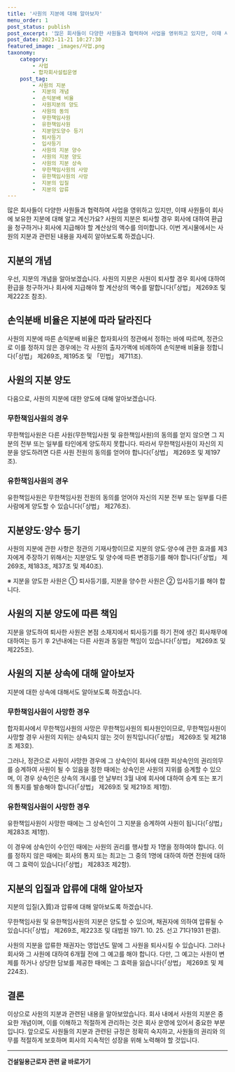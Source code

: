 ```yaml
---
title: '사원의 지분에 대해 알아보자'
menu_order: 1
post_status: publish
post_excerpt: '많은 회사들이 다양한 사원들과 협력하여 사업을 영위하고 있지만, 이때 사원들이 회사에 보유한 지분에 대해 알고 계신가요  사원의 지분은 퇴사할 경우 회사에 대하여 환급을 청구하거나 회사에 지급해야 할 계산상의 액수를 의미합니다. 이번 게시물에서는 사원의 지분과 관련된 내용을 자세히 알아보도록 하겠습니다.'
post_date: 2023-11-21 10:27:30
featured_image: _images/사업.png
taxonomy:
    category:
        - 사업
        - 합자회사설립운영
    post_tag:
        - 사원의 지분
        -  지분의 개념
        -  손익분배 비율
        -  사원지분의 양도
        -  사원의 동의
        -  무한책임사원
        -  유한책임사원
        -  지분양도양수 등기
        -  퇴사등기
        -  입사등기
        -  사원의 지분 양수
        -  사원의 지분 양도
        -  사원의 지분 상속
        -  무한책임사원의 사망
        -  유한책임사원의 사망
        -  지분의 입질
        -  지분의 압류
---
```



많은 회사들이 다양한 사원들과 협력하여 사업을 영위하고 있지만, 이때 사원들이 회사에 보유한 지분에 대해 알고 계신가요? 사원의 지분은 퇴사할 경우 회사에 대하여 환급을 청구하거나 회사에 지급해야 할 계산상의 액수를 의미합니다. 이번 게시물에서는 사원의 지분과 관련된 내용을 자세히 알아보도록 하겠습니다.

## 지분의 개념

우선, 지분의 개념을 알아보겠습니다. 사원의 지분은 사원이 퇴사할 경우 회사에 대하여 환급을 청구하거나 회사에 지급해야 할 계산상의 액수를 말합니다(「상법」 제269조 및 제222조 참조).

## 손익분배 비율은 지분에 따라 달라진다

사원의 지분에 따른 손익분배 비율은 합자회사의 정관에서 정하는 바에 따르며, 정관으로 이를 정하지 않은 경우에는 각 사원의 출자가액에 비례하여 손익분배 비율을 정합니다(「상법」 제269조, 제195조 및 「민법」 제711조).

## 사원의 지분 양도

다음으로, 사원의 지분에 대한 양도에 대해 알아보겠습니다.

### 무한책임사원의 경우

무한책임사원은 다른 사원(무한책임사원 및 유한책임사원)의 동의를 얻지 않으면 그 지분의 전부 또는 일부를 타인에게 양도하지 못합니다. 따라서 무한책임사원이 자신의 지분을 양도하려면 다른 사원 전원의 동의를 얻어야 합니다(「상법」 제269조 및 제197조).

### 유한책임사원의 경우

유한책임사원은 무한책임사원 전원의 동의를 얻어야 자신의 지분 전부 또는 일부를 다른 사람에게 양도할 수 있습니다(「상법」 제276조).

## 지분양도·양수 등기

사원의 지분에 관한 사항은 정관의 기재사항이므로 지분의 양도·양수에 관한 효과를 제3자에게 주장하기 위해서는 지분양도 및 양수에 따른 변경등기를 해야 합니다(「상법」 제269조, 제183조, 제37조 및 제40조).

※ 지분을 양도한 사원은 ① 퇴사등기를, 지분을 양수한 사원은 ② 입사등기를 해야 합니다.

## 사원의 지분 양도에 따른 책임

지분을 양도하여 퇴사한 사원은 본점 소재지에서 퇴사등기를 하기 전에 생긴 회사채무에 대하여는 등기 후 2년내에는 다른 사원과 동일한 책임이 있습니다(「상법」 제269조 및 제225조).

## 사원의 지분 상속에 대해 알아보자

지분에 대한 상속에 대해서도 알아보도록 하겠습니다.

### 무한책임사원이 사망한 경우

합자회사에서 무한책임사원의 사망은 무한책임사원의 퇴사원인이므로, 무한책임사원이 사망할 경우 사원의 지위는 상속되지 않는 것이 원칙입니다(「상법」 제269조 및 제218조 제3호).

그러나, 정관으로 사원이 사망한 경우에 그 상속인이 회사에 대한 피상속인의 권리의무를 승계하여 사원이 될 수 있음을 정한 때에는 상속인은 사원의 지위를 승계할 수 있으며, 이 경우 상속인은 상속의 개시를 안 날부터 3월 내에 회사에 대하여 승계 또는 포기의 통지를 발송해야 합니다(「상법」 제269조 및 제219조 제1항).

### 유한책임사원이 사망한 경우

유한책임사원이 사망한 때에는 그 상속인이 그 지분을 승계하여 사원이 됩니다(「상법」 제283조 제1항).

이 경우에 상속인이 수인인 때에는 사원의 권리를 행사할 자 1명을 정하여야 합니다. 이를 정하지 않은 때에는 회사의 통지 또는 최고는 그 중의 1명에 대하여 하면 전원에 대하여 그 효력이 있습니다(「상법」 제283조 제2항).

## 지분의 입질과 압류에 대해 알아보자

지분의 입질(入質)과 압류에 대해 알아보도록 하겠습니다.

무한책임사원 및 유한책임사원의 지분은 양도할 수 있으며, 채권자에 의하여 압류될 수 있습니다(「상법」 제269조, 제223조 및 대법원 1971. 10. 25. 선고 71다1931 판결).

사원의 지분을 압류한 채권자는 영업년도 말에 그 사원을 퇴사시킬 수 있습니다. 그러나 회사와 그 사원에 대하여 6개월 전에 그 예고를 해야 합니다. 다만, 그 예고는 사원이 변제를 하거나 상당한 담보를 제공한 때에는 그 효력을 잃습니다(「상법」 제269조 및 제224조).

## 결론

이상으로 사원의 지분과 관련된 내용을 알아보았습니다. 회사 내에서 사원의 지분은 중요한 개념이며, 이를 이해하고 적절하게 관리하는 것은 회사 운영에 있어서 중요한 부분입니다. 앞으로도 사원들의 지분과 관련된 규정은 정확히 숙지하고, 사원들의 권리와 의무를 적절하게 보호하며 회사의 지속적인 성장을 위해 노력해야 할 것입니다.
<!-- wp:separator -->
<hr class="wp-block-separator has-alpha-channel-opacity"/>
<!-- /wp:separator -->

<!-- wp:group {"backgroundColor":"base","layout":{"type":"constrained"}} -->
<div class="wp-block-group has-base-background-color has-background"><!-- wp:paragraph {"align":"center","fontSize":"medium"} -->
<p class="has-text-align-center has-large-font-size"><strong>건설일용근로자 관련 글 바로가기</strong></p>
<!-- /wp:paragraph -->


<!-- wp:latest-posts
{"categories":[{"id":9606,"count":19,"description":"","link":"https://uknowlaw.com/category/%ea%b1%b4%ec%84%a4%ec%9d%bc%ec%9a%a9%ea%b7%bc%eb%a1%9c%ec%9e%90/","name":"건설일용근로자","slug":"건설일용근로자","taxonomy":"category","parent":0,"meta":[],"_links":{"self":[{"href":"https://uknowlaw.com/wp-json/wp/v2/categories/9606"}],"collection":[{"href":"https://uknowlaw.com/wp-json/wp/v2/categories"}],"about":[{"href":"https://uknowlaw.com/wp-json/wp/v2/taxonomies/category"}],"wp:post_type":[{"href":"https://uknowlaw.com/wp-json/wp/v2/posts?categories=9606"}],"curies":[{"name":"wp","href":"https://api.w.org/{rel}","templated":true}]}}],"postsToShow":100,"excerptLength":28,"postLayout":"grid","columns":2,"featuredImageAlign":"left","featuredImageSizeSlug":"large","fontSize":"small"} /--></div>
<!-- /wp:group -->